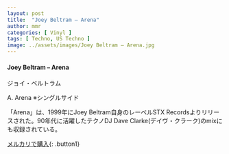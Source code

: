 ```yaml
---
layout: post
title:  "Joey Beltram – Arena"
author: mmr
categories: [ Vinyl ]
tags: [ Techno, US Techno ]
image: ../assets/images/Joey Beltram – Arena.jpg
---
```


#### Joey Beltram – Arena

ジョイ・ベルトラム

A. Arena  ※シングルサイド

「Arena」は、1999年にJoey Beltram自身のレーベルSTX Recordsよりリリースされた。90年代に活躍したテクノDJ Dave Clarke(デイヴ・クラーク)のmixにも収録されている。

[メルカリで購入](https://jp.mercari.com/item/m86717362912){: .button1}

